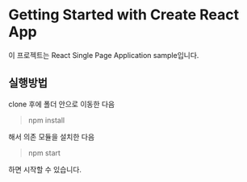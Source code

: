# Getting Started with Create React App

이 프로젝트는 React Single Page Application sample입니다.

## 실행방법

clone 후에 폴더 안으로 이동한 다음

>npm install

해서 의존 모듈을 설치한 다음

>npm start 

하면 시작할 수 있습니다.